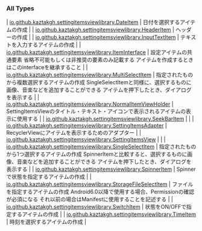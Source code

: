 

### All Types

| [io.github.kaztakgh.settingitemsviewlibrary.DateItem](../io.github.kaztakgh.settingitemsviewlibrary/-date-item/index.md) | 日付を選択するアイテムの作成 |
| [io.github.kaztakgh.settingitemsviewlibrary.HeaderItem](../io.github.kaztakgh.settingitemsviewlibrary/-header-item/index.md) | ヘッダーの作成 |
| [io.github.kaztakgh.settingitemsviewlibrary.InputTextItem](../io.github.kaztakgh.settingitemsviewlibrary/-input-text-item/index.md) | テキストを入力するアイテムの作成 |
| [io.github.kaztakgh.settingitemsviewlibrary.ItemInterface](../io.github.kaztakgh.settingitemsviewlibrary/-item-interface/index.md) | 設定アイテムの共通要素     省略不可能もしくは非推奨の要素のみ記載する         アイテムを作成するときはこのinterfaceを継承すること |
| [io.github.kaztakgh.settingitemsviewlibrary.MultiSelectItem](../io.github.kaztakgh.settingitemsviewlibrary/-multi-select-item/index.md) | 指定されたものから複数選択するアイテムの作成     SingleSelectItemと同様に、選択するものに画像、音楽などを追加することができる         アイテムを押下したとき、ダイアログを表示する |
| [io.github.kaztakgh.settingitemsviewlibrary.NormalItemViewHolder](../io.github.kaztakgh.settingitemsviewlibrary/-normal-item-view-holder/index.md) | SettingItemsViewのタイトル・テキスト・アイコンで表示されるアイテムの表示に使用する |
| [io.github.kaztakgh.settingitemsviewlibrary.SeekBarItem](../io.github.kaztakgh.settingitemsviewlibrary/-seek-bar-item/index.md) |  |
| [io.github.kaztakgh.settingitemsviewlibrary.SettingItemsAdapter](../io.github.kaztakgh.settingitemsviewlibrary/-setting-items-adapter/index.md) | RecyclerViewにアイテムを表示するためのアダプター |
| [io.github.kaztakgh.settingitemsviewlibrary.SettingItemsView](../io.github.kaztakgh.settingitemsviewlibrary/-setting-items-view/index.md) |  |
| [io.github.kaztakgh.settingitemsviewlibrary.SingleSelectItem](../io.github.kaztakgh.settingitemsviewlibrary/-single-select-item/index.md) | 指定されたものから1つ選択するアイテムの作成     SpinnerItemと比較すると、選択するものに画像、音楽などを追加することができる         アイテムを押下したとき、ダイアログを表示する |
| [io.github.kaztakgh.settingitemsviewlibrary.SpinnerItem](../io.github.kaztakgh.settingitemsviewlibrary/-spinner-item/index.md) | Spinnerで状態を指定するアイテムの作成 |
| [io.github.kaztakgh.settingitemsviewlibrary.StorageFileSelectItem](../io.github.kaztakgh.settingitemsviewlibrary/-storage-file-select-item/index.md) | ファイルを指定するアイテムの作成     Android6.0以降で使用する場合、Permissionの確認が必須になる         それ以前の場合はManifestに使用することを記述する |
| [io.github.kaztakgh.settingitemsviewlibrary.SwitchItem](../io.github.kaztakgh.settingitemsviewlibrary/-switch-item/index.md) | 状態をON/OFFで指定するアイテムの作成 |
| [io.github.kaztakgh.settingitemsviewlibrary.TimeItem](../io.github.kaztakgh.settingitemsviewlibrary/-time-item/index.md) | 時刻を選択するアイテムの作成 |

